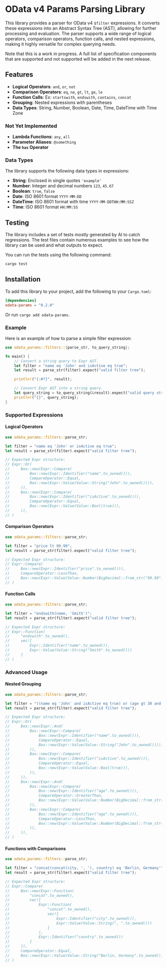 # OData v4 Params Parsing Library

This library provides a parser for OData v4 `$filter` expressions.
It converts these expressions into an Abstract Syntax Tree (AST),
allowing for further processing and evaluation. The parser supports
a wide range of logical operators, comparison operators, function calls,
and nested expressions, making it highly versatile for complex querying needs.

Note that this is a work in progress. A full list of specification components
that are supported and not supported will be added in the next release.

## Features

- **Logical Operators**: `and`, `or`, `not`
- **Comparison Operators**: `eq`, `ne`, `gt`, `lt`, `ge`, `le`
- **Function Calls**: Ex: `startswith`, `endswith`, `contains`, `concat`
- **Grouping**: Nested expressions with parentheses
- **Data Types**: String, Number, Boolean, Date, Time, DateTime with Time Zone

### Not Yet Implemented

- **Lambda Functions**: `any`, `all`
- **Parameter Aliases**: `@something`
- **The `has` Operator**

### Data Types

The library supports the following data types in expressions:

- **String**: Enclosed in single quotes `'example'`
- **Number**: Integer and decimal numbers `123`, `45.67`
- **Boolean**: `true`, `false`
- **Date**: ISO 8601 format `YYYY-MM-DD`
- **DateTime**: ISO 8601 format with time `YYYY-MM-DDTHH:MM:SSZ`
- **Time**: ISO 8601 format `HH:MM:SS`

## Testing

The library includes a set of tests mostly generated by AI to catch
regressions. The test files contain numerous examples to see how the
library can be used and what outputs to expect.

You can run the tests using the following command:

```sh
cargo test
```

## Installation

To add this library to your project, add the following to your `Cargo.toml`:

```toml
[dependencies]
odata-params = "0.2.0"
```

Or run `cargo add odata-params`.

### Example

Here is an example of how to parse a simple filter expression:

```rust
use odata_params::filters::{parse_str, to_query_string};

fn main() {
    // Convert a string query to Expr AST.
    let filter = "name eq 'John' and isActive eq true";
    let result = parse_str(filter).expect("valid filter tree");

    println!("{:#?}", result);

    // Convert Expr AST into a string query.
    let query_string = to_query_string(&result).expect("valid query string");
    println!("{}", query_string);
}
```

### Supported Expressions

#### Logical Operators

```rust
use odata_params::filters::parse_str;

let filter = "name eq 'John' or isActive eq true";
let result = parse_str(filter).expect("valid filter tree");

// Expected Expr structure:
// Expr::Or(
//     Box::new(Expr::Compare(
//         Box::new(Expr::Identifier("name".to_owned())),
//         CompareOperator::Equal,
//         Box::new(Expr::Value(Value::String("John".to_owned()))),
//     )),
//     Box::new(Expr::Compare(
//         Box::new(Expr::Identifier("isActive".to_owned())),
//         CompareOperator::Equal,
//         Box::new(Expr::Value(Value::Bool(true))),
//     )),
// )
```

#### Comparison Operators

```rust
use odata_params::filters::parse_str;

let filter = "price lt 99.99";
let result = parse_str(filter).expect("valid filter tree");

// Expected Expr structure:
// Expr::Compare(
//     Box::new(Expr::Identifier("price".to_owned())),
//     CompareOperator::LessThan,
//     Box::new(Expr::Value(Value::Number(BigDecimal::from_str("99.99").unwrap()))),
// )
```

#### Function Calls

```rust
use odata_params::filters::parse_str;

let filter = "endswith(name, 'Smith')";
let result = parse_str(filter).expect("valid filter tree");

// Expected Expr structure:
// Expr::Function(
//     "endswith".to_owned(),
//     vec![
//         Expr::Identifier("name".to_owned()),
//         Expr::Value(Value::String("Smith".to_owned()))
//     ]
// )
```

### Advanced Usage

#### Nested Grouping

```rust
use odata_params::filters::parse_str;

let filter = "((name eq 'John' and isActive eq true) or (age gt 30 and age lt 50))";
let result = parse_str(filter).expect("valid filter tree");

// Expected Expr structure:
// Expr::Or(
//     Box::new(Expr::And(
//         Box::new(Expr::Compare(
//             Box::new(Expr::Identifier("name".to_owned())),
//             CompareOperator::Equal,
//             Box::new(Expr::Value(Value::String("John".to_owned()))),
//         )),
//         Box::new(Expr::Compare(
//             Box::new(Expr::Identifier("isActive".to_owned())),
//             CompareOperator::Equal,
//             Box::new(Expr::Value(Value::Bool(true))),
//         )),
//     )),
//     Box::new(Expr::And(
//         Box::new(Expr::Compare(
//             Box::new(Expr::Identifier("age".to_owned())),
//             CompareOperator::GreaterThan,
//             Box::new(Expr::Value(Value::Number(BigDecimal::from_str("30").unwrap()))),
//         )),
//         Box::new(Expr::Compare(
//             Box::new(Expr::Identifier("age".to_owned())),
//             CompareOperator::LessThan,
//             Box::new(Expr::Value(Value::Number(BigDecimal::from_str("50").unwrap()))),
//         )),
//     )),
// )
```

#### Functions with Comparisons

```rust
use odata_params::filters::parse_str;

let filter = "concat(concat(city, ', '), country) eq 'Berlin, Germany'";
let result = parse_str(filter).expect("valid filter tree");

// Expected Expr structure:
// Expr::Compare(
//     Box::new(Expr::Function(
//         "concat".to_owned(),
//         vec![
//             Expr::Function(
//                 "concat".to_owned(),
//                 vec![
//                     Expr::Identifier("city".to_owned()),
//                     Expr::Value(Value::String(", ".to_owned()))
//                 ]
//             ),
//             Expr::Identifier("country".to_owned())
//         ]
//     )),
//     CompareOperator::Equal,
//     Box::new(Expr::Value(Value::String("Berlin, Germany".to_owned())))
// )
```

